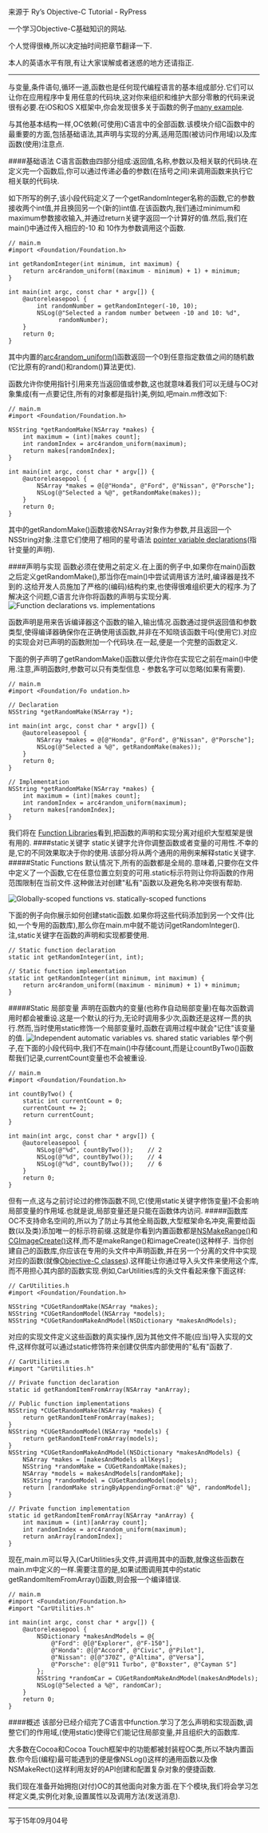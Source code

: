 来源于 Ry’s Objective-C Tutorial - RyPress

一个学习Objective-C基础知识的网站.

个人觉得很棒,所以决定抽时间把章节翻译一下.

本人的英语水平有限,有让大家误解或者迷惑的地方还请指正.
***
与变量,条件语句,循环一道,函数也是任何现代编程语言的基本组成部分.它们可以让你在应用程序中复用任意的代码块,这对你来组织和维护大部分零散的代码来说很有必要.在iOS和OS X框架中,你会发现很多关于函数的例子[many example](https://developer.apple.com/library/mac/documentation/Cocoa/Reference/Foundation/Miscellaneous/Foundation_Functions/Reference/reference.html#//apple_ref/doc/uid/TP40003774).

与其他基本结构一样,OC依赖(可使用)C语言中的全部函数.该模块介绍C函数中的最重要的方面,包括基础语法,其声明与实现的分离,适用范围(被访问作用域)以及库函数(使用)注意点.

####基础语法
C语言函数由四部分组成:返回值,名称,参数以及相关联的代码块.在定义完一个函数后,你可以通过传递必备的参数(在括号之间)来调用函数来执行它相关联的代码块.

如下所写的例子,该小段代码定义了一个getRandomInteger名称的函数,它的参数接收两个int值,并且换回另一个(新的)int值.在该函数内,我们通过minimum和maximum参数接收输入,并通过return关键字返回一个计算好的值.然后,我们在main()中通过传入相应的-10 和 10作为参数调用这个函数.

```
// main.m
#import <Foundation/Foundation.h>

int getRandomInteger(int minimum, int maximum) {
    return arc4random_uniform((maximum - minimum) + 1) + minimum;
}

int main(int argc, const char * argv[]) {
    @autoreleasepool {
        int randomNumber = getRandomInteger(-10, 10);
        NSLog(@"Selected a random number between -10 and 10: %d",
              randomNumber);
    }
    return 0;
}
```
其中内置的[arc4random_uniform()](https://developer.apple.com/library/mac/documentation/Darwin/Reference/ManPages/man3/arc4random.3.html)函数返回一个0到任意指定数值之间的随机数(它比原有的rand()和random()算法更优).

函数允许你使用指针引用来充当返回值或参数,这也就意味着我们可以无缝与OC对象集成(有一点要记住,所有的对象都是指针)美,例如,吧main.m修改如下:

``` 
// main.m
#import <Foundation/Foundation.h>

NSString *getRandomMake(NSArray *makes) {
    int maximum = (int)[makes count];
    int randomIndex = arc4random_uniform(maximum);
    return makes[randomIndex];
}

int main(int argc, const char * argv[]) {
    @autoreleasepool {
        NSArray *makes = @[@"Honda", @"Ford", @"Nissan", @"Porsche"];
        NSLog(@"Selected a %@", getRandomMake(makes));
    }
    return 0;
}
```
其中的getRandomMake()函数接收NSArray对象作为参数,并且返回一个NSString对象.注意它们使用了相同的星号语法 [pointer variable declarations](http://rypress.com/tutorials/objective-c/c-basics.html#pointers)(指针变量的声明).

####声明与实现
函数必须在使用之前定义.在上面的例子中,如果你在main()函数之后定义getRandomMake(),那当你在main()中尝试调用该方法时,编译器是找不到的.这给开发人员施加了严格的(编码)结构约束,也使得很难组织更大的程序.为了解决这个问题,C语言允许你将函数的声明与实现分离.
![Function declarations vs. implementations](http://rypress.com/tutorials/objective-c/media/functions/declarations-vs-implementations.png)

函数声明是用来告诉编译器这个函数的输入,输出情况.函数通过提供返回值和参数类型,使得编译器确保你在正确使用该函数,并非在不知晓该函数干吗(使用它).对应的实现会对已声明的函数附加一个代码块.在一起,便是一个完整的函数定义.

下面的例子声明了getRandomMake()函数以便允许你在实现它之前在main()中使用.注意,声明函数时,参数可以只有类型信息 - 参数名字可以忽略(如果有需要).

``` 
// main.m
#import <Foundation/Fo undation.h>

// Declaration
NSString *getRandomMake(NSArray *);

int main(int argc, const char * argv[]) {
    @autoreleasepool {
        NSArray *makes = @[@"Honda", @"Ford", @"Nissan", @"Porsche"];
        NSLog(@"Selected a %@", getRandomMake(makes));
    }
    return 0;
}

// Implementation
NSString *getRandomMake(NSArray *makes) {
    int maximum = (int)[makes count];
    int randomIndex = arc4random_uniform(maximum);
    return makes[randomIndex];
}
```

我们将在 [Function Libraries](http://rypress.com/tutorials/objective-c/functions#function-libraries)看到,把函数的声明和实现分离对组织大型框架是很有用的.
####static关键字
static关键字允许你调整函数或者变量的可用性.不幸的是,它的不同效果取决于你的使用.该部分将从两个通用的用例来解释static关键字.
#####Static Functions
默认情况下,所有的函数都是全局的.意味着,只要你在文件中定义了一个函数,它在任意位置立刻变的可用.static标示符则让你将函数的作用范围限制在当前文件.这种做法对创建"私有"函数以及避免名称冲突很有帮助.

![Globally-scoped functions vs. statically-scoped functions](http://rypress.com/tutorials/objective-c/media/functions/static-functions.png)

下面的例子向你展示如何创建static函数.如果你将这些代码添加到另一个文件(比如,一个专用的函数库),那么你在main.m中就不能访问getRandomInteger().注,static关键字在函数的声明和实现都要使用.

``` 
// Static function declaration
static int getRandomInteger(int, int);

// Static function implementation
static int getRandomInteger(int minimum, int maximum) {
    return arc4random_uniform((maximum - minimum) + 1) + minimum;
}
```
#####Static 局部变量
声明在函数内的变量(也称作自动局部变量)在每次函数调用时都会被重设.这是一个默认的行为,无论时调用多少次,函数还是这样一贯的执行.然而,当时使用static修饰一个局部变量时,函数在调用过程中就会"记住"该变量的值.
![Independent automatic variables vs. shared static variables](http://rypress.com/tutorials/objective-c/media/functions/static-local-variables.png)
举个例子,在下面的小段代码中,我们不在main()中存储count,而是让countByTwo()函数帮我们记录,currentCount变量也不会被重设.

``` 
// main.m
#import <Foundation/Foundation.h>

int countByTwo() {
    static int currentCount = 0;
    currentCount += 2;
    return currentCount;
}

int main(int argc, const char * argv[]) {
    @autoreleasepool {
        NSLog(@"%d", countByTwo());    // 2
        NSLog(@"%d", countByTwo());    // 4
        NSLog(@"%d", countByTwo());    // 6
    }
    return 0;
}
```
但有一点,这与之前讨论过的修饰函数不同,它(使用static关键字修饰变量)不会影响局部变量的作用域.也就是说,局部变量还是只能在函数体内访问.
#####函数库
OC不支持命名空间的,所以为了防止与其他全局函数,大型框架命名冲突,需要给函数(以及类)添加唯一的标示符前缀.这就是你看到内置函数都是[NSMakeRange()](https://developer.apple.com/library/mac/documentation/Cocoa/Reference/Foundation/Miscellaneous/Foundation_Functions/index.html#//apple_ref/c/func/NSMakeRange)和[CGImageCreate()](https://developer.apple.com/library/ios/documentation/GraphicsImaging/Reference/CGImage/index.html#//apple_ref/c/func/CGImageCreate)这样,而不是makeRange()和imageCreate()这种样子.
当你创建自己的函数库,你应该在专用的头文件中声明函数,并在另一个分离的文件中实现对应的函数(就像[Objective-C classes](http://rypress.com/tutorials/objective-c/classes.html)).这样能让你通过导入头文件来使用这个库,而不用担心其内部的函数实现.例如,CarUtilities库的头文件看起来像下面这样:

``` 
// CarUtilities.h
#import <Foundation/Foundation.h>

NSString *CUGetRandomMake(NSArray *makes);
NSString *CUGetRandomModel(NSArray *models);
NSString *CUGetRandomMakeAndModel(NSDictionary *makesAndModels);
```
对应的实现文件定义这些函数的真实操作,因为其他文件不能(应当)导入实现的文件,这样你就可以通过static修饰符来创建仅供库内部使用的"私有"函数了.

``` 
// CarUtilities.m
#import "CarUtilities.h"

// Private function declaration
static id getRandomItemFromArray(NSArray *anArray);

// Public function implementations
NSString *CUGetRandomMake(NSArray *makes) {
    return getRandomItemFromArray(makes);
}
NSString *CUGetRandomModel(NSArray *models) {
    return getRandomItemFromArray(models);
}
NSString *CUGetRandomMakeAndModel(NSDictionary *makesAndModels) {
    NSArray *makes = [makesAndModels allKeys];
    NSString *randomMake = CUGetRandomMake(makes);
    NSArray *models = makesAndModels[randomMake];
    NSString *randomModel = CUGetRandomModel(models);
    return [randomMake stringByAppendingFormat:@" %@", randomModel];
}

// Private function implementation
static id getRandomItemFromArray(NSArray *anArray) {
    int maximum = (int)[anArray count];
    int randomIndex = arc4random_uniform(maximum);
    return anArray[randomIndex];
}
```
现在,main.m可以导入(CarUtilities头文件,并调用其中的函数,就像这些函数在main.m中定义的一样.需要注意的是,如果试图调用其中的static getRandomItemFromArray()函数,则会报一个编译错误.

``` 
// main.m
#import <Foundation/Foundation.h>
#import "CarUtilities.h"

int main(int argc, const char * argv[]) {
    @autoreleasepool {
        NSDictionary *makesAndModels = @{
            @"Ford": @[@"Explorer", @"F-150"],
            @"Honda": @[@"Accord", @"Civic", @"Pilot"],
            @"Nissan": @[@"370Z", @"Altima", @"Versa"],
            @"Porsche": @[@"911 Turbo", @"Boxster", @"Cayman S"]
        };
        NSString *randomCar = CUGetRandomMakeAndModel(makesAndModels);
        NSLog(@"Selected a %@", randomCar);
    }
    return 0;
}
```
####概述
该部分已经介绍完了C语言中function.学习了怎么声明和实现函数,调整它们的作用域,(使用static)使得它们能记住局部变量,并且组织大的函数库.

大多数在Cocoa和Cocoa Touch框架中的功能都被封装程OC类,所以不缺内置函数.你今后(编程)最可能遇到的便是像NSLog()这样的通用函数以及像NSMakeRect()这样利用友好的API创建和配置复杂对象的便捷函数.

我们现在准备开始拥抱(对付)OC的其他面向对象方面.在下个模块,我们将会学习怎样定义类,实例化对象,设置属性以及调用方法(发送消息).
***
写于15年09月04号




